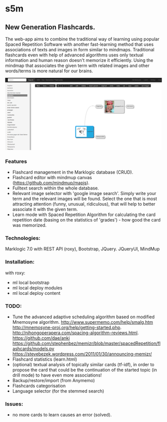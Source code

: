 # s5m
## New Generation Flashcards. 

The web-app aims to combine the traditional way of learning using popular Spaced Repetition Software with another fast-learning method that uses associations of texts and images in form similar to mindmaps.
Traditional flashcards even with help of advanced algorithms uses only textual information and human reason doesn't memorize it efficiently. Using the mindmap that associates the given term with related images and other words/terms is more natural for our brains.

![screenshot](screenshot1.png)
### Features
- Flashcard management in the Marklogic database (CRUD).
- Flashcard editor with mindmup canvas (https://github.com/mindmup/mapjs).
- Fulltext search within the whole database.
- Relevant image selector with 'google image search'. Simply write your term and the relevant images will be found. Select the one that is most attracting attention (funny, unusual, ridiculous), that will help to better associate it with the given term.
- Learn mode with Spaced Repetition Algorithm for calculating the card repetition date (basing on the statistics of 'grades') - how good the card was memorized.

### Technologies:
Marklogic 7.0 with REST API (roxy), Bootstrap, JQuery. JQueryUI, MindMup

### Installation:
with roxy:
- ml local bootstrap
- ml local deploy modules
- ml local deploy content

### TODO:
-  Tune the advanced adaptive scheduling algorithm based on modified Mnemosyne algorithm. http://www.supermemo.com/help/smalg.htm http://mnemosyne-proj.org/help/getting-started.php. http://nihongoperapera.com/spacing-algorithm-reviews.html. https://github.com/dae/anki  https://github.com/stephenbez/memizr/blob/master/spacedRepetition/flashcards/models.py https://stevebezek.wordpress.com/2011/01/30/announcing-memizr/
- Flashcard statistics (learn.html)
- (optional) textual analysis of topically similar cards (tf-idf), in order to propose the card that could be the continuation of the started topic (in drill mode) to have even more associations!
- Backup/restore/import (from Anymemo)
- Flashcards categorisation
- Language selector (for the stemmed search) 

### Issues:
- no more cards to learn causes an error (solved). 
